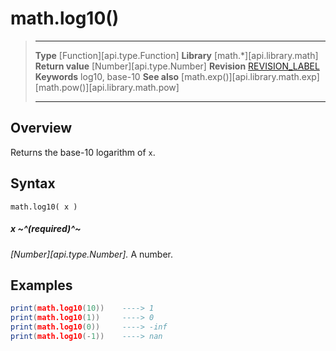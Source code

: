 # math.log10()

> --------------------- ------------------------------------------------------------------------------------------
> __Type__              [Function][api.type.Function]
> __Library__           [math.*][api.library.math]
> __Return value__      [Number][api.type.Number]
> __Revision__          [REVISION_LABEL](REVISION_URL)
> __Keywords__          log10, base-10
> __See also__          [math.exp()][api.library.math.exp]<br/>[math.pow()][api.library.math.pow]
> --------------------- ------------------------------------------------------------------------------------------


## Overview

Returns the base-10 logarithm of `x`.

## Syntax

	math.log10( x )

##### x ~^(required)^~
_[Number][api.type.Number]._ A number.


## Examples

``````lua
print(math.log10(10))    ----> 1
print(math.log10(1))     ----> 0
print(math.log10(0))     ----> -inf
print(math.log10(-1))    ----> nan
``````

